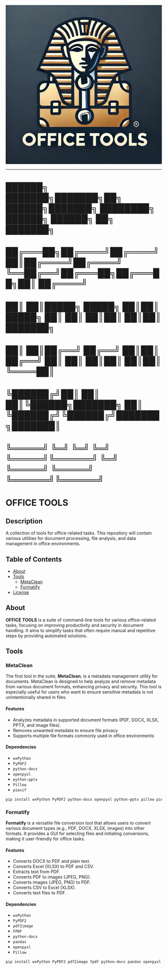 <div align="center">
    <img 
        src="https://github.com/ramsesware/ramsesware/blob/main/images/Office_Tools_Logo_Pharaoh.png"
        height=512
        weight=512
    />
</div>

---


#   ██████╗ ███████╗███████╗██╗ ██████╗███████╗    ████████╗ ██████╗  ██████╗ ██╗     ███████╗
#  ██╔═══██╗██╔════╝██╔════╝██║██╔════╝██╔════╝    ╚══██╔══╝██╔═══██╗██╔═══██╗██║     ██╔════╝
#  ██║   ██║█████╗  █████╗  ██║██║     █████╗         ██║   ██║   ██║██║   ██║██║     ███████╗
#  ██║   ██║██╔══╝  ██╔══╝  ██║██║     ██╔══╝         ██║   ██║   ██║██║   ██║██║     ╚════██║
#  ╚██████╔╝██║     ██║     ██║╚██████╗███████╗       ██║   ╚██████╔╝╚██████╔╝███████╗███████║
#   ╚═════╝ ╚═╝     ╚═╝     ╚═╝ ╚═════╝╚══════╝       ╚═╝    ╚═════╝  ╚═════╝ ╚══════╝╚══════╝
#                                                                                             




# OFFICE TOOLS

## Description

A collection of tools for office-related tasks. This repository will contain various utilities for document processing, file analysis, and data management in office environments.

## Table of Contents

- [About](#about)
- [Tools](#tools)
  - [MetaClean](#metaclean)
  - [Formatify](#formatify)
- [License](#license)

## About

**OFFICE TOOLS** is a suite of command-line tools for various office-related tasks, focusing on improving productivity and security in document handling. It aims to simplify tasks that often require manual and repetitive steps by providing automated solutions.

## Tools

### MetaClean

The first tool in the suite, **MetaClean**, is a metadata management utility for documents. MetaClean is designed to help analyze and remove metadata from various document formats, enhancing privacy and security. This tool is especially useful for users who want to ensure sensitive metadata is not unintentionally shared in files.

#### Features
- Analyzes metadata in supported document formats (PDF, DOCX, XLSX, PPTX, and image files).
- Removes unwanted metadata to ensure file privacy
- Supports multiple file formats commonly used in office environments

#### Dependencies
- `wxPython`
- `PyPDF2`
- `python-docx`
- `openpyxl`
- `python-pptx`
- `Pillow`
- `piexif`

```bash
pip install wxPython PyPDF2 python-docx openpyxl python-pptx pillow piexif
```
### Formatify

**Formatify** is a versatile file conversion tool that allows users to convert various document types (e.g., PDF, DOCX, XLSX, images) into other formats. It provides a GUI for selecting files and initiating conversions, making it user-friendly for office tasks.

#### Features
- Converts DOCX to PDF and plain text.
- Converts Excel (XLSX) to PDF and CSV.
- Extracts text from PDF.
- Converts PDF to images (JPEG, PNG).
- Converts images (JPEG, PNG) to PDF.
- Converts CSV to Excel (XLSX).
- Converts text files to PDF.

#### Dependencies
- `wxPython`
- `PyPDF2`
- `pdf2image`
- `FPDF`
- `python-docx`
- `pandas`
- `openpyxl`
- `Pillow`

```bash
pip install wxPython PyPDF2 pdf2image fpdf python-docx pandas openpyxl pillow
```



